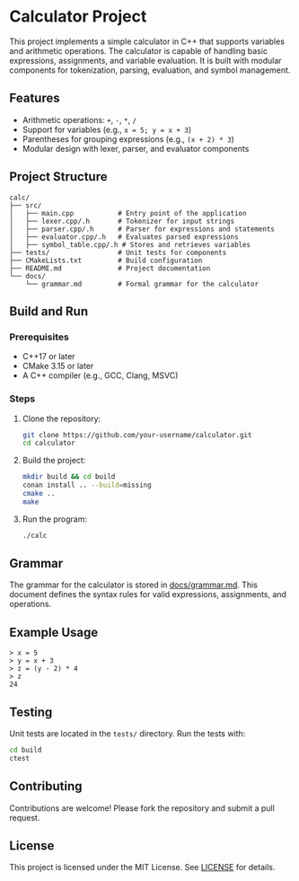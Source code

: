 # Calculator Project

This project implements a simple calculator in C++ that supports variables and arithmetic operations. The calculator is capable of handling basic expressions, assignments, and variable evaluation. It is built with modular components for tokenization, parsing, evaluation, and symbol management.

## Features

- Arithmetic operations: `+`, `-`, `*`, `/`
- Support for variables (e.g., `x = 5; y = x + 3`)
- Parentheses for grouping expressions (e.g., `(x + 2) * 3`)
- Modular design with lexer, parser, and evaluator components

## Project Structure

```plaintext
calc/
├── src/
│   ├── main.cpp           # Entry point of the application
│   ├── lexer.cpp/.h       # Tokenizer for input strings
│   ├── parser.cpp/.h      # Parser for expressions and statements
│   ├── evaluator.cpp/.h   # Evaluates parsed expressions
│   ├── symbol_table.cpp/.h # Stores and retrieves variables
├── tests/                 # Unit tests for components
├── CMakeLists.txt         # Build configuration
├── README.md              # Project documentation
└── docs/
    └── grammar.md         # Formal grammar for the calculator
```

## Build and Run

### Prerequisites

- C++17 or later
- CMake 3.15 or later
- A C++ compiler (e.g., GCC, Clang, MSVC)

### Steps

1. Clone the repository:

   ```bash
   git clone https://github.com/your-username/calculator.git
   cd calculator
   ```

2. Build the project:

   ```bash
   mkdir build && cd build
   conan install .. --build=missing
   cmake ..
   make
   ```

3. Run the program:

   ```bash
   ./calc
   ```

## Grammar

The grammar for the calculator is stored in [docs/grammar.md](docs/grammar.md). This document defines the syntax rules for valid expressions, assignments, and operations.

## Example Usage

```plaintext
> x = 5
> y = x + 3
> z = (y - 2) * 4
> z
24
```

## Testing

Unit tests are located in the `tests/` directory. Run the tests with:

```bash
cd build
ctest
```

## Contributing

Contributions are welcome! Please fork the repository and submit a pull request.

## License

This project is licensed under the MIT License. See [LICENSE](LICENSE) for details.

